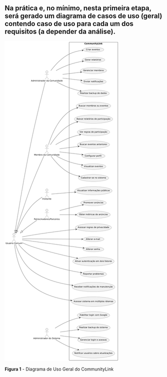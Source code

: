 Na prática e, no mínimo, nesta primeira etapa, será gerado um diagrama de casos de uso (geral) contendo caso de uso para cada um dos requisitos (a depender da análise).
---

![Diagrama de Uso Geral do CommunityLink](../../images/diagrama-geral-community-link.png)

**Figura 1** - Diagrama de Uso Geral do CommunityLink
